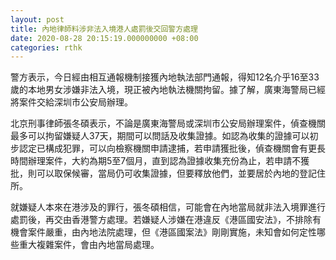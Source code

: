 ```yaml
---
layout: post
title: 內地律師料涉非法入境港人處罰後交回警方處理
date: 2020-08-28 20:15:19.000000000 +08:00
categories: rthk
---
```


警方表示，今日經由相互通報機制接獲內地執法部門通報，得知12名介乎16至33歲的本地男女涉嫌非法入境，現正被內地執法機關拘留。據了解，廣東海警局已經將案件交給深圳市公安局辦理。

北京刑事律師張冬碩表示，不論是廣東海警局或深圳市公安局辦理案件，偵查機關最多可以拘留嫌疑人37天，期間可以問話及收集證據。如認為收集的證據可以初步認定已構成犯罪，可以向檢察機關申請逮捕，若申請獲批後，偵查機關會有更長時間辦理案件，大約為期5至7個月，直到認為證據收集充份為止，若申請不獲批，則可以取保候審，當局仍可收集證據，但要釋放他們，並要居於內地的登記住所。

就嫌疑人本來在港涉及的罪行，張冬碩相信，可能會在內地當局就非法入境罪進行處罰後，再交由香港警方處理。若嫌疑人涉嫌在港違反《港區國安法》，不排除有機會案件嚴重，由內地法院處理，但《港區國案法》剛剛實施，未知會如何定性哪些重大複雜案件，會由內地當局處理。

